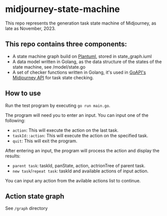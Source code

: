 # midjourney-state-machine
This repo represents the generation task state machine of Midjourney, as late as November, 2023.

## This repo contains three components:
- A state machine graph build on [Plantuml](http://www.plantuml.com), stored in state_graph.iuml
- A data model written in Golang, as the data structure of the states of the state machine, see /model/state.go
- A set of checker functions written in Golang, it's used in [GoAPI's Midjourney API](https://www.goapi.ai/midjourney-api) for task state checking.

## How to use
Run the test program by executing `go run main.go`.

The program will need you to enter an input. You can input one of the following:
- `action`: This will execute the action on the last task.
- `taskId::action`: This will execute the action on the specified task.
- `quit`: This will exit the program.

After entering an input, the program will process the action and display the results:
- `parent task`: taskId, panState, action, actrionTree of parent task.
- `new task`/`repeat task`: taskId and available actions of input action.

You can input any action from the avilable actions list to continue.

## Action state graph
See `/graph` directory